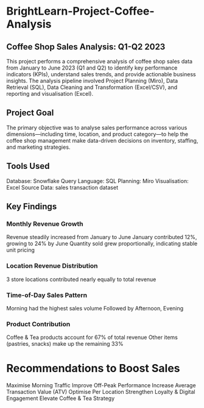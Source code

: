 # BrightLearn-Project-Coffee-Analysis


## Coffee Shop Sales Analysis: Q1-Q2 2023
This project performs a comprehensive analysis of coffee shop sales data from January to June 2023 (Q1 and Q2) to identify key performance indicators (KPIs), understand sales trends, and provide actionable business insights.
The analysis pipeline involved Project Planning (Miro),  Data Retrieval (SQL), Data Cleaning and Transformation (Excel/CSV), and reporting and visualisation (Excel).

## Project Goal
The primary objective was to analyse sales performance across various dimensions—including time, location, and product category—to help the coffee shop management make data-driven decisions on inventory, staffing, and marketing strategies.

## Tools Used
Database: Snowflake
Query Language: SQL
Planning: Miro
Visualisation: Excel
Source Data: sales transaction dataset 

## Key Findings

### Monthly Revenue Growth
Revenue steadily increased from January to June
January contributed 12%, growing to 24% by June
Quantity sold grew proportionally, indicating stable unit pricing

### Location Revenue Distribution
3 store locations contributed nearly equally to total revenue

### Time-of-Day Sales Pattern
Morning had the highest sales volume
Followed by Afternoon, Evening

### Product Contribution
Coffee & Tea products account for 67% of total revenue
Other items (pastries, snacks) make up the remaining 33%

# Recommendations to Boost Sales
Maximise Morning Traffic
Improve Off-Peak Performance
Increase Average Transaction Value (ATV)
Optimise Per Location
Strengthen Loyalty & Digital Engagement
Elevate Coffee & Tea Strategy
